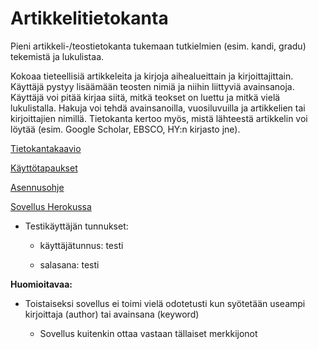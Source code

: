 # Artikkelitietokanta
Pieni artikkeli-/teostietokanta tukemaan tutkielmien (esim. kandi, gradu) tekemistä ja lukulistaa.


Kokoaa tieteellisiä artikkeleita ja kirjoja aihealueittain ja kirjoittajittain.
Käyttäjä pystyy lisäämään teosten nimiä ja niihin liittyviä avainsanoja. Käyttäjä voi pitää kirjaa siitä, mitkä teokset on luettu ja mitkä vielä lukulistalla.
Hakuja voi tehdä avainsanoilla, vuosiluvuilla ja artikkelien tai kirjoittajien nimillä.
Tietokanta kertoo myös, mistä lähteestä artikkelin voi löytää (esim. Google Scholar, EBSCO, HY:n kirjasto jne). 

[Tietokantakaavio](https://github.com/puuro-maria/artikkelitietokanta/blob/master/documentation/ATK_Tietokantakaavio.PNG)

[Käyttötapaukset](https://github.com/puuro-maria/artikkelitietokanta/blob/master/documentation/kayttotapaukset.md)

[Asennusohje](https://github.com/puuro-maria/artikkelitietokanta/blob/master/documentation/installation_guide.md)

[Sovellus Herokussa](https://artikkelitietokanta.herokuapp.com/)

- Testikäyttäjän tunnukset:

    - käyttäjätunnus: testi
 
    - salasana: testi
    
 **Huomioitavaa:**
 
 - Toistaiseksi sovellus ei toimi vielä odotetusti kun syötetään useampi kirjoittaja (author) tai avainsana (keyword)
 
     - Sovellus kuitenkin ottaa vastaan tällaiset merkkijonot



